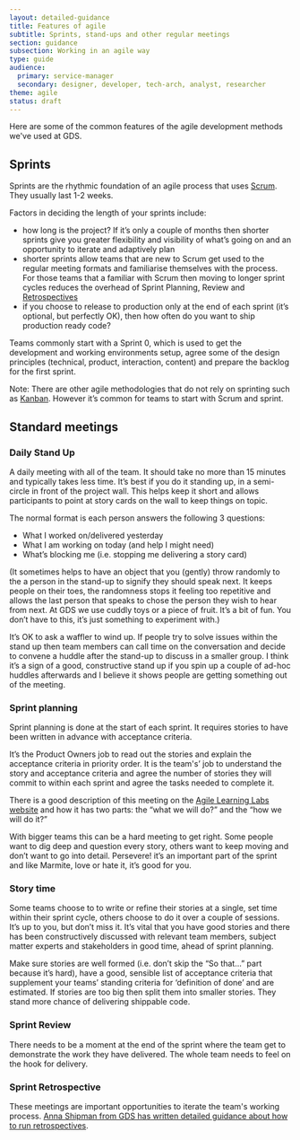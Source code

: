 ```yaml
---
layout: detailed-guidance
title: Features of agile
subtitle: Sprints, stand-ups and other regular meetings
section: guidance
subsection: Working in an agile way
type: guide
audience:
  primary: service-manager
  secondary: designer, developer, tech-arch, analyst, researcher
theme: agile
status: draft
---
```


Here are some of the common features of the agile development methods we've used at GDS.

## Sprints

Sprints are the rhythmic foundation of an agile process that uses [Scrum](http://en.wikipedia.org/wiki/Scrum_(development)). They usually last 1-2 weeks.

Factors in deciding the length of your sprints include:

* how long is the project? If it’s only a couple of months then shorter sprints give you greater flexibility and visibility of what’s going on and an opportunity to iterate and adaptively plan
* shorter sprints allow teams that are new to Scrum get used to the regular meeting formats and familiarise themselves with the process. For those teams that a familiar with Scrum then moving to longer sprint cycles reduces the overhead of Sprint Planning, Review and [Retrospectives](/agile/runningretrospectives.html)
* if you choose to release to production only at the end of each sprint (it’s optional, but perfectly OK), then how often do you want to ship production ready code?

Teams commonly start with a Sprint 0, which is used to get the development and working environments setup, agree some of the design principles (technical, product, interaction, content) and prepare the backlog for the first sprint.

Note: There are other agile methodologies that do not rely on sprinting such as [Kanban](http://en.wikipedia.org/wiki/Kanban_(development)). However it’s common for teams to start with Scrum and sprint.

## Standard meetings

### Daily Stand Up

A daily meeting with all of the team. It should take no more than 15 minutes and typically takes less time. It’s best if you do it standing up, in a semi-circle in front of the project wall. This helps keep it short and allows participants to point at story cards on the wall to keep things on topic.

The normal format is each person answers the following 3 questions:

* What I worked on/delivered yesterday
* What I am working on today (and help I might need)
* What’s blocking me (i.e. stopping me delivering a story card)

(It sometimes helps to have an object that you (gently) throw randomly to the a person in the stand-up to signify they should speak next. It keeps people on their toes, the randomness stops it feeling too repetitive and allows the last person that speaks to chose the person they wish to hear from next. At GDS we use cuddly toys or a piece of fruit. It’s a bit of fun. You don’t have to this, it’s just something to experiment with.)

It’s OK to ask a waffler to wind up. If people try to solve issues within the stand up then team members can call time on the conversation and decide to convene a huddle after the stand-up to discuss in a smaller group. I think it’s a sign of a good, constructive stand up if you spin up a couple of ad-hoc huddles afterwards and I believe it shows people are getting something out of the meeting.

### Sprint planning

Sprint planning is done at the start of each sprint. It requires stories to have been written in advance with acceptance criteria.

It’s the Product Owners job to read out the stories and explain the acceptance criteria in priority order. It is the team's’ job to understand the story and acceptance criteria and agree the number of stories they will commit to within each sprint and agree the tasks needed to complete it.

There is a good description of this meeting on the [Agile Learning Labs website](http://www.agilelearninglabs.com/resources/scrum-introduction/) and how it has two parts: the “what we will do?” and the “how we will do it?”

With bigger teams this can be a hard meeting to get right. Some people want to dig deep and question every story, others want to keep moving and don’t want to go into detail. Persevere! it’s an important part of the sprint and like Marmite, love or hate it, it’s good for you.

### Story time

Some teams choose to to write or refine their stories at a single, set time within their sprint cycle, others choose to do it over a couple of sessions. It’s up to you, but don’t miss it. It’s vital that you have good stories and there has been constructively discussed with relevant team members, subject matter experts and stakeholders in good time, ahead of sprint planning.

Make sure stories are well formed (i.e. don’t skip the “So that...” part because it’s hard), have a good, sensible list of acceptance criteria that supplement your teams’ standing criteria for ‘definition of done’ and are estimated. If stories are too big then split them into smaller stories. They stand more chance of delivering shippable code.

### Sprint Review

There needs to be a moment at the end of the sprint where the team get to demonstrate the work they have delivered. The whole team needs to feel on the hook for delivery.

### Sprint Retrospective

These meetings are important opportunities to iterate the team's working process. [Anna Shipman from GDS has written detailed guidance about how to run retrospectives](runningretrospectives.html).
